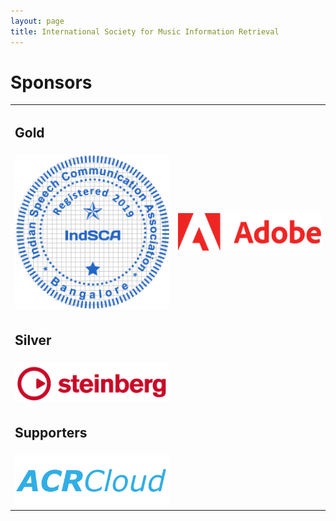 ```yaml
---
layout: page
title: International Society for Music Information Retrieval
---
```

<h1>Sponsors</h1>
<table class="customtable">
    <tr>
        <td class="teamsection" colspan="4">
            <h2>Gold</h2>
        </td>
    </tr>
    <tr>
        <td class="teamsection">
            <a href="https://indsca.web.app/about" target="_blank"><img src="/assets/sponsors/IndSCA-logo.png" alt="Avatar" class="gold-wrapper"></a>
        </td>
        <td class="teamsection">
            <a href="https://www.adobe.com" target="_blank"><img src="/assets/sponsors/Adobe-logo.ai" alt="Avatar" class="gold-wrapper"></a>
        </td>
    </tr>
    <tr>
        <td class="teamsection" colspan="4">
            <h2>Silver</h2>
        </td>
    </tr>
    <tr>
        <td class="teamsection">
            <a href="https://www.steinberg.net/" target="_blank"><img src="/assets/sponsors/Steinberg-logo.png" alt="Avatar" class="silver-wrapper"></a>
        </td>
    </tr>
    <tr>
        <td class="teamsection" colspan="4">
            <h2>Supporters</h2>
        </td>
    </tr>
    <tr>
        <td class="teamsection">
            <a href="https://www.acrcloud.com/" target="_blank"><img src="/assets/sponsors/ACRCloud-logo.png" alt="Avatar" class="supporter-wrapper"></a>
        </td>
    </tr>
</table>
<br><br>